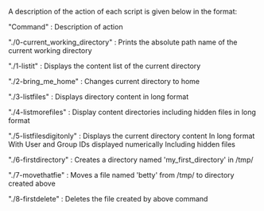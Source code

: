 A description of the action of each script is given below in the format:

"Command" : Description of action

"./0-current_working_directory" : Prints the absolute path name of the current working directory

"./1-listit" : Displays the content list of the current directory

"./2-bring_me_home" : Changes current directory to home

"./3-listfiles" : Displays directory content in long format

"./4-listmorefiles" : Display content directories including hidden files in long format

"./5-listfilesdigitonly" : Displays the current directory content
			   In long format
			   With User and Group IDs displayed numerically
			   Including hidden files

"./6-firstdirectory" : Creates a directory named 'my_first_directory' in /tmp/

"./7-movethatfie" : Moves a file named 'betty' from /tmp/ to directory created above

"./8-firstdelete" : Deletes the file created by above command